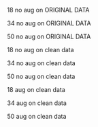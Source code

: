18 no aug on ORIGINAL DATA

34 no aug on ORIGINAL DATA

50 no aug on ORIGINAL DATA


18 no aug on clean data

34 no aug on clean data

50 no aug on clean data


18 aug on  clean data

34 aug on  clean data

50 aug on  clean data